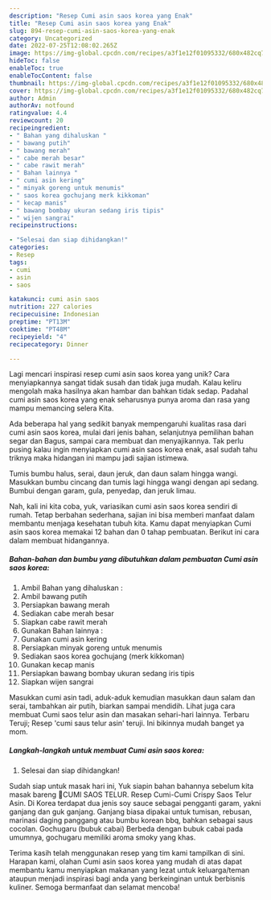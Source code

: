 ```yaml
---
description: "Resep Cumi asin saos korea yang Enak"
title: "Resep Cumi asin saos korea yang Enak"
slug: 894-resep-cumi-asin-saos-korea-yang-enak
category: Uncategorized
date: 2022-07-25T12:08:02.265Z
image: https://img-global.cpcdn.com/recipes/a3f1e12f01095332/680x482cq70/cumi-asin-saos-korea-foto-resep-utama.jpg
hideToc: false
enableToc: true
enableTocContent: false
thumbnail: https://img-global.cpcdn.com/recipes/a3f1e12f01095332/680x482cq70/cumi-asin-saos-korea-foto-resep-utama.jpg
cover: https://img-global.cpcdn.com/recipes/a3f1e12f01095332/680x482cq70/cumi-asin-saos-korea-foto-resep-utama.jpg
author: Admin
authorAv: notfound
ratingvalue: 4.4
reviewcount: 20
recipeingredient:
- " Bahan yang dihaluskan "
- " bawang putih"
- " bawang merah"
- " cabe merah besar"
- " cabe rawit merah"
- " Bahan lainnya "
- " cumi asin kering"
- " minyak goreng untuk menumis"
- " saos korea gochujang merk kikkoman"
- " kecap manis"
- " bawang bombay ukuran sedang iris tipis"
- " wijen sangrai"
recipeinstructions:

- "Selesai dan siap dihidangkan!"
categories:
- Resep
tags:
- cumi
- asin
- saos

katakunci: cumi asin saos 
nutrition: 227 calories
recipecuisine: Indonesian
preptime: "PT13M"
cooktime: "PT48M"
recipeyield: "4"
recipecategory: Dinner

---
```





Lagi mencari inspirasi resep cumi asin saos korea yang unik? Cara menyiapkannya sangat tidak susah dan tidak juga mudah. Kalau keliru mengolah maka hasilnya akan hambar dan bahkan tidak sedap. Padahal cumi asin saos korea yang enak seharusnya punya aroma dan rasa yang mampu memancing selera Kita.





Ada beberapa hal yang sedikit banyak mempengaruhi kualitas rasa dari cumi asin saos korea, mulai dari jenis bahan, selanjutnya pemilihan bahan segar dan Bagus, sampai cara membuat dan menyajikannya. Tak perlu pusing kalau ingin menyiapkan cumi asin saos korea enak,      asal sudah tahu triknya maka hidangan ini mampu jadi sajian istimewa.














Tumis bumbu halus, serai, daun jeruk, dan daun salam hingga wangi. Masukkan bumbu cincang dan tumis lagi hingga wangi dengan api sedang. Bumbui dengan garam, gula, penyedap, dan jeruk limau.






Nah, kali ini kita coba, yuk, variasikan cumi asin saos korea sendiri di rumah. Tetap berbahan sederhana, sajian ini bisa memberi manfaat dalam membantu menjaga kesehatan tubuh kita. Kamu dapat menyiapkan Cumi asin saos korea memakai 12 bahan dan 0 tahap pembuatan. Berikut ini cara dalam membuat hidangannya.

<!--inarticleads1-->

##### Bahan-bahan dan bumbu yang dibutuhkan dalam pembuatan Cumi asin saos korea:

1. Ambil  Bahan yang dihaluskan :
1. Ambil  bawang putih
1. Persiapkan  bawang merah
1. Sediakan  cabe merah besar
1. Siapkan  cabe rawit merah
1. Gunakan  Bahan lainnya :
1. Gunakan  cumi asin kering
1. Persiapkan  minyak goreng untuk menumis
1. Sediakan  saos korea gochujang (merk kikkoman)
1. Gunakan  kecap manis
1. Persiapkan  bawang bombay ukuran sedang iris tipis
1. Siapkan  wijen sangrai


Masukkan cumi asin tadi, aduk-aduk kemudian masukkan daun salam dan serai, tambahkan air putih, biarkan sampai mendidih. Lihat juga cara membuat Cumi saos telur asin dan masakan sehari-hari lainnya. Terbaru Teruji; Resep &#39;cumi saus telur asin&#39; teruji. Ini bikinnya mudah banget ya mom. 

<!--inarticleads2-->

##### Langkah-langkah untuk membuat Cumi asin saos korea:


1. Selesai dan siap dihidangkan!

Sudah siap untuk masak hari ini, Yuk siapin bahan bahannya sebelum kita masak bareng 🤗CUMI SAOS TELUR. Resep Cumi-Cumi Crispy Saos Telur Asin. Di Korea terdapat dua jenis soy sauce sebagai pengganti garam, yakni ganjang dan guk ganjang. Ganjang biasa dipakai untuk tumisan, rebusan, marinasi daging panggang atau bumbu korean bbq, bahkan sebagai saus cocolan. Gochugaru (bubuk cabai) Berbeda dengan bubuk cabai pada umumnya, gochugaru memiliki aroma smoky yang khas. 

Terima kasih telah menggunakan resep yang tim kami tampilkan di sini. Harapan kami, olahan Cumi asin saos korea yang mudah di atas dapat membantu kamu menyiapkan makanan yang lezat untuk keluarga/teman ataupun menjadi inspirasi bagi anda yang berkeinginan untuk berbisnis kuliner. Semoga bermanfaat dan selamat mencoba!
